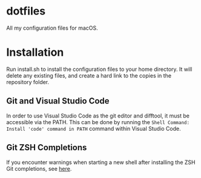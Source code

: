 # dotfiles

All my configuration files for macOS.

# Installation
Run install.sh to install the configuration files to your home directory. It will delete any existing files, and create a hard link to the copies in the repository folder.

## Git and Visual Studio Code

In order to use Visual Studio Code as the git editor and difftool, it must be accessible via the PATH. This can be done by running the `Shell Command: Install 'code' command in PATH` command within Visual Studio Code.

## Git ZSH Completions

If you encounter warnings when starting a new shell after installing the ZSH Git completions, see [here](https://stackoverflow.com/a/13785716/3857).
